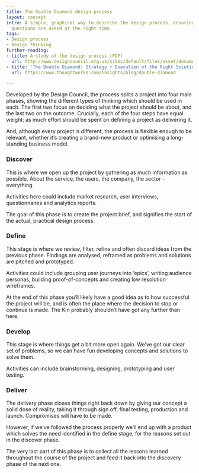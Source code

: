 ```yaml
---
title: The Double Diamond design process
layout: concept
intro: A simple, graphical way to describe the design process, ensuring the right
  questions are asked at the right time.
tags:
- Design process
- Design thinking
further-reading:
- title: A study of the design process (PDF)
  url: http://www.designcouncil.org.uk/sites/default/files/asset/document/ElevenLessons_Design_Council%20(2).pdf
- title: 'The Double Diamond: Strategy + Execution of the Right Solution'
  url: https://www.thoughtworks.com/insights/blog/double-diamond

---
```

Developed by the Design Council, the process splits a project into four main phases, showing the different types of thinking which should be used in each. The first two focus on deciding what the project should be about, and the last two on the outcome. Crucially, each of the four steps have equal weight: as much effort should be spent on defining a project as delivering it.

And, although every project is different, the process is flexible enough to be relevant, whether it’s creating a brand-new product or optimising a long-standing business model.

### Discover

This is where we open up the project by gathering as much information as possible. About the service, the users, the company, the sector - everything.

Activities here could include market research, user interviews, questionnaires and analytics reports.

The goal of this phase is to create the project brief, and signifies the start of the actual, practical design process.

### Define

This stage is where we review, filter, refine and often discard ideas from the previous phase. Findings are analysed, reframed as problems and solutions are pitched and prototyped.

Activities could include grouping user journeys into ‘epics’, writing audience personas, building proof-of-concepts and creating low resolution wireframes.

At the end of this phase you’ll likely have a good idea as to how successful the project will be, and is often the place where the decision to stop or continue is made. The Kin probably shouldn’t have got any further than here.

### Develop

This stage is where things get a bit more open again. We’ve got our clear set of problems, so we can have fun developing concepts and solutions to solve them.

Activities can include brainstorming, designing, prototyping and user testing.

### Deliver

The delivery phase closes things right back down by giving our concept a solid dose of reality, taking it through sign off, final testing, production and launch. Compromises will have to be made.

However, if we’ve followed the process properly we’ll end up with a product which solves the need identified in the define stage, for the reasons set out in the discover phase.

The very last part of this phase is to collect all the lessons learned throughout the course of the project and feed it back into the discovery phase of the next one.